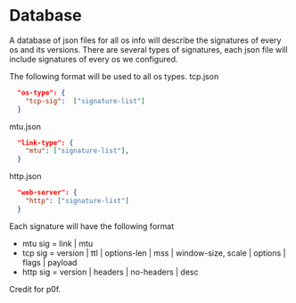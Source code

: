 # Database

A database of json files for all os info will describe the signatures of every os and its versions.
There are several types of signatures, each json file will include signatures of every os we configured.

The following format will be used to all os types.
tcp.json
``` json
  "os-type": {
    "tcp-sig":  ["signature-list"]
  }
```
mtu.json
```json
  "link-type": {
    "mtu": ["signature-list"],
  }
```
http.json
```json
  "web-server": {
    "http": ["signature-list"]
  }

```

Each signature will have the following format 
* mtu sig  = link | mtu
* tcp sig  = version | ttl | options-len | mss | window-size, scale | options | flags | payload
* http sig = version | headers | no-headers | desc

Credit for p0f.
